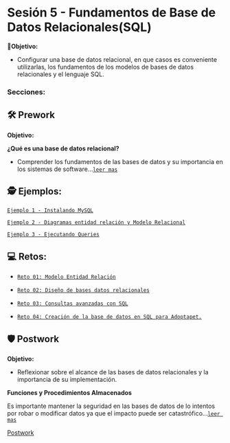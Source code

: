 # Sesión 5 - Fundamentos de Base de Datos Relacionales(SQL)

🎯**Objetivo:**

- Configurar una base de datos relacional, en que casos es conveniente utilizarlas, los fundamentos de los modelos de bases de datos relacionales y el lenguaje SQL.

### Secciones:

## 🛠 Prework

**Objetivo:**

**¿Qué es una base de datos relacional?**

- Comprender los fundamentos de las bases de datos y su importancia en los sistemas de software...[`leer mas`](Prework/#qué-es-una-base-de-datos-relacional)

## 🕵 Ejemplos:

[`Ejemplo 1 - Instalando MySQL`](Ejemplo-01/)

[`Ejemplo 2 - Diagramas entidad relación y Modelo Relacional`](Ejemplo-02/)

[`Ejemplo 3 - Ejecutando Queries`](Ejemplo-03/)

## 💻 Retos:

- [`Reto 01: Modelo Entidad Relación`](Reto-01/#reto-1)

- [`Reto 02: Diseño de bases datos relacionales`](Reto-02/#reto-2)

- [`Reto 03: Consultas avanzadas con SQL`](Reto-03/#reto-3)

- [`Reto 04: Creación de la base de datos en SQL para Adoptapet.`](Reto-03/#reto-3)

## 🛡 Postwork

**Objetivo:**

- Reflexionar sobre el alcance de las bases de datos relacionales y la importancia de su implementación.

**Funciones y Procedimientos Almacenados**

Es importante mantener la seguridad en las bases de datos de lo intentos por robar o modificar datos ya que el impacto puede ser catastrófico...[`leer mas`](Postwork/#postwork)

[Postwork](Postwork/)

